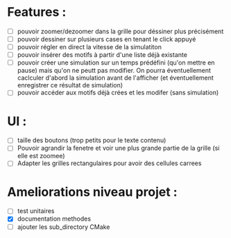 # Features :
- [ ] pouvoir zoomer/dezoomer dans la grille pour déssiner plus précisément
- [ ] pouvoir dessiner sur plusieurs cases en tenant le click appuyé
- [ ] pouvoir régler en direct la vitesse de la simulatiton
- [ ] pouvoir insérer des motifs à partir d'une liste déjà existante
- [ ] pouvoir créer une simulation sur un temps prédéfini (qu'on mettre en pause) mais qu'on ne peutt pas modifier. On pourra éventuellement caclculer d'abord la simulation avant de l'afficher (et éventuellement enregistrer ce résultat de simulation)
- [ ] pouvoir accéder aux motifs déjà crées et les modifer (sans simulation)

# UI :
- [ ] taille des boutons (trop petits pour le texte contenu)
- [ ] Pouvoir agrandir la fenetre et voir une plus grande partie de la grille (si elle est zoomee)
- [ ] Adapter les grilles rectangulaires pour avoir des cellules carrees

# Ameliorations niveau projet :
- [ ] test unitaires
- [x] documentation methodes
- [ ] ajouter les sub_directory CMake